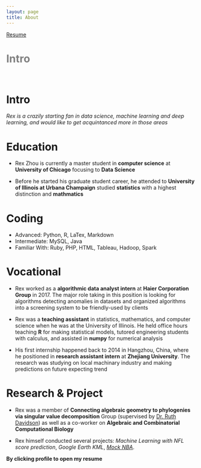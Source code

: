 ```yaml
---
layout: page
title: About 
---
```

[Resume](http://trexwithoutt.github.io/assets/RZ-Resume.pdf)

<h1> <span style="color:gray">Intro</span></h1>

<br>

# Intro

*Rex is a crazily starting fan in data science, machine learning and deep learning, and would like to get acquintanced more in those areas* 

# Education

* Rex Zhou is currently a master student in **computer science** at **University of Chicago** focusing to **Data Science**

* Before he started his graduate student career, he attended to **University of Illinois at Urbana Champaign** studied **statistics** with a highest distinction and **mathmatics**

# Coding

* Advanced: Python, R, LaTex, Markdown
* Intermediate: MySQL, Java
* Familiar With: Ruby, PHP, HTML, Tableau, Hadoop, Spark

# Vocational

* Rex worked as a **algorithmic data analyst intern** at **Haier Corporation Group** in 2017. The major role taking in this position is looking for algorithms detecting anomalies in datasets and organized algorithms into a screening system to be friendly-used by clients

* Rex was a **teaching assistant** in statistics, mathematics, and computer science when he was at the University of Illinois. He held office hours teaching **R** for making statistical models, tutored engineering students with calculus, and assisted in **numpy** for numerical analysis

* His first internship happened back to 2014 in Hangzhou, China, where he positioned in **research assistant intern** at **Zhejiang University**. The research was studying on local machinary industry and making predictions on future expecting trend

# Research & Project

* Rex was a member of **Connecting algebraic geometry to phylogenies via singular value decomposition** Group (supervised by [Dr. Ruth Davidson](https://faculty.math.illinois.edu/~redavid2/)) as well as a co-worker on **Algebraic and Combinatorial Computational Biology** 

* Rex himself conducted several projects: *Machine Learning with NFL score prediction*, *Google Earth KML*, *[Mock NBA](https://mpcs53001.cs.uchicago.edu/~rzhou12/SemiFinal.html)*.
 


**By clicking profile to open my resume**
